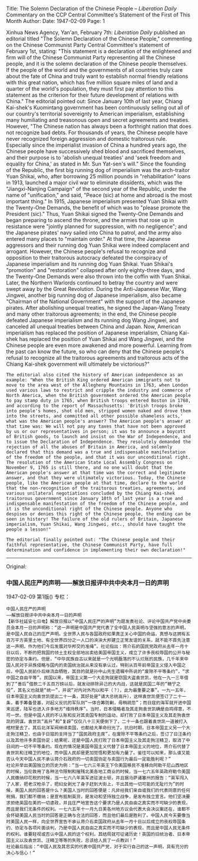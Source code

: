 Title: The Solemn Declaration of the Chinese People – *Liberation Daily* Commentary on the CCP Central Committee's Statement of the First of This Month
Author:
Date: 1947-02-09
Page: 1

Xinhua News Agency, Yan'an, February 7th: *Liberation Daily* published an editorial titled "The Solemn Declaration of the Chinese People," commenting on the Chinese Communist Party Central Committee's statement of February 1st, stating: "This statement is a declaration of the enlightened and firm will of the Chinese Communist Party representing all the Chinese people, and it is the solemn declaration of the Chinese people themselves. If the people of the world and the governments of all countries truly care about the fate of China and truly want to establish normal friendly relations with this great nation, which has five million square miles of land and a quarter of the world's population, they must first pay attention to this statement as the criterion for their future development of relations with China." The editorial pointed out: Since January 10th of last year, Chiang Kai-shek's Kuomintang government has been continuously selling out all of our country's territorial sovereignty to American imperialism, establishing many humiliating and treasonous open and secret agreements and treaties. However, "The Chinese nation has always been a forthright nation that does not recognize bad debts. For thousands of years, the Chinese people have never recognized foreign aggression and domestic traitorous rule. Especially since the imperialist invasion of China a hundred years ago, the Chinese people have successively shed blood and sacrificed themselves, and their purpose is to 'abolish unequal treaties' and 'seek freedom and equality for China,' as stated in Mr. Sun Yat-sen's will." Since the founding of the Republic, the first big running dog of imperialism was the arch-traitor Yuan Shikai, who, after borrowing 25 million pounds in "rehabilitation" loans in 1913, launched a major civil war to eliminate dissidents, which was the "Jiangxi-Nanjing Campaign" of the second year of the Republic, under the name of "unification," and said, "Peace (sic) at home and abroad is the most important thing." In 1915, Japanese imperialism presented Yuan Shikai with the Twenty-One Demands, the benefit of which was to "please promote the President (sic)." Thus, Yuan Shikai signed the Twenty-One Demands and began preparing to ascend the throne, and the armies that rose up in resistance were "jointly planned for suppression, with no negligence"; and the Japanese pirates' navy sailed into China to patrol, and the army also entered many places to "maintain order." At that time, the Japanese aggressors and their running dog Yuan Shikai were indeed complacent and arrogant. However, the Chinese people's refusal to recognize and opposition to their traitorous autocracy defeated the conspiracy of Japanese imperialism and its running dog Yuan Shikai. Yuan Shikai's "promotion" and "restoration" collapsed after only eighty-three days, and the Twenty-One Demands were also thrown into the coffin with Yuan Shikai. Later, the Northern Warlords continued to betray the country and were swept away by the Great Revolution. During the Anti-Japanese War, Wang Jingwei, another big running dog of Japanese imperialism, also became "Chairman of the National Government" with the support of the Japanese pirates. After abolishing unequal treaties, he signed the Japan-Wang Treaty and many other traitorous agreements; in the end, the Chinese people defeated Japanese imperialism and its running dog Wang Jingwei, and canceled all unequal treaties between China and Japan. Now, American imperialism has replaced the position of Japanese imperialism, Chiang Kai-shek has replaced the position of Yuan Shikai and Wang Jingwei, and the Chinese people are even more awakened and more powerful. Learning from the past can know the future, so who can deny that the Chinese people's refusal to recognize all the traitorous agreements and traitorous acts of the Chiang Kai-shek government will ultimately be victorious?"

    The editorial also cited the history of American independence as an example: "When the British King ordered American immigrants not to move to the area west of the Allegheny Mountains in 1763, when London used various laws to restrict and cripple the industry and commerce of North America, when the British government ordered the American people to pay stamp duty in 1765, when British troops entered Boston in 1768, and according to the report of Massachusetts: 'British troops broke into people's homes, shot old men, stripped women naked and drove them into the streets, and committed all other possible shameless acts,' what was the American people's answer? The American people's answer at that time was: We will not pay any taxes that have not been approved by us or our representatives in person; it was to announce a boycott of British goods, to launch and insist on the War of Independence, and to issue the Declaration of Independence. They resolutely demanded the rejection of all the abuses of Britain in America, and solemnly declared that this demand was a true and indispensable manifestation of the freedom of the people, and that it was our unconditional right. The resolution of the American State Local Assembly Congress on November 9, 1765 is still there, and no one will doubt that the American people's answer at that time was the correct and legitimate answer, and that they were ultimately victorious. Today, the Chinese people, like the American people at that time, declare to the world that the non-recognition of the traitorous treaties, agreements, and various unilateral negotiations concluded by the Chiang Kai-shek traitorous government since January 10th of last year is a true and indispensable manifestation of the freedom of the Chinese people, and it is the unconditional right of the Chinese people. Anyone who despises or denies this right of the Chinese people, the ending can be seen in history! The failure of the old rulers of Britain, Japanese imperialism, Yuan Shikai, Wang Jingwei, etc., should have taught the people a lesson!"

    The editorial finally pointed out: "The Chinese people and their faithful representative, the Chinese Communist Party, have full determination and confidence in implementing their own declaration!"



<hr /> 

Original: 


### 中国人民庄严的声明——解放日报评中共中央本月一日的声明

1947-02-09
第1版()
专栏：

    中国人民庄严的声明
    ——解放日报评中共中央本月一日的声明
    【新华社延安七日电】解放日报以“中国人民庄严的声明”为题发表社论、评论中国共产党中央委员会本月一日的声明称：“这一声明是中国共产党代表了全中国人民英明与坚强的意志的声明，是中国人民自己的庄严声明。全世界人民与各国政府如果真正关心中国的命运，真想与这拥有五百万平方英里土地、有全世界四分之一人口的泱泱大邦建立正常友谊的关系，就不能不首先注意这一声明，作为他们今后发展对华邦交的准绳”。社论指出：蒋介石的国民党政府从去年一月十日以后，不断的把我国的领土主权全部地出卖给美国帝国主义，成立了许多丧权辱国的公开与秘密的协定与条约。但是，“中华民族自古以来就是一个光明磊落的不认烂账的民族，几千年来中国人民对于异族侵略与国内的卖国统治就从来没有承认过，特别从百年前帝国主义侵入中国之后，中国人民前仆后继流血牺牲，其目的就是孙中山先生遗嘱中所说的“废除不平等条约”，“求中国之自由平等”。民国以来，帝国主义第一个大走狗就是窃国大盗袁世凯，他在一九一三年借到了“善后”借款二千五百万镑以后，就发动排除异己的大内战，这就是民国二年的“赣宁之役”，其名义也就是“统一”，并说“对内对外均以和平（？），此为最重要之事”。一九一五年，日本帝国主义向袁世凯提出二十一条，其好处是“请大总统高升），这样袁世凯便签订了二十一条，着手筹备登基，对起义反抗的军队则“一体合筹防剿，毋稍疏忽”；而日寇的海军就开进中国来巡逻，陆军也进入许多地方“维持秩序”。当时，日本侵略者及其走狗袁世凯确是自鸣得意，不可一世。但是中国人民的不认账和反对其卖国专制的运动，却打败了日本帝国主义及其走狗袁世凯的阴谋。袁世凯“高升”和“复辟”仅仅八十三天便倒下了，二十一条也跟着袁世凯一道被打入棺材里去了。其后北洋军阀继续卖国，也都给大革命扫光了。抗日时期，日本帝国主义另一个大走狗汪精卫，也由于日寇的支持当了“国民政府主席”，在废除不平等条约之后，签订了日汪条约以及其他许多卖国协定；结果呢，还是中国人民打败了日本帝国主义及其走狗汪精卫，取消了中日间的一切不平等条约。现在的情况是美国帝国主义代替了日本帝国主义的地位，蒋介石代替了袁世凯和汪精卫的地位，而中国人民却是更加觉悟和更加有力量了。鉴往可以知来，那么谁又能否认今天中国人民不承认蒋介石政府的一切卖国协定与卖国行为最后一定能胜利呢？”
    社论并举出美国独立的历史为例：“当一七六三年英王下令美国移民不准移向阿勒干尼山西地区的时候，当伦敦用了各种法令限制和摧残北美各地工商业的时候，当一七六五年英政府勒令美国人民缴纳印花税的时候，当一七六八年英军进驻波士顿，并且据马萨诸塞州的报告：“英军闯入了人家，把老汉枪杀了，把妇女剥光了身子赶到大街上，干出其他一切可能的无耻行为”的时候，美国人民的回答是什么？美国人当时的回答便是：凡非经我们亲自或我们的代表同意的任何税捐，我们都不缴纳；是宣布抵制英货，是发动和坚持独立战争，是发布独立宣言。他们坚决要求拒绝英国在美的一切虐政，并且庄严地宣告这个要求乃是人民自由之真实而不可缺少的表现，而且是我们无条件的权利。一七六五年十一月九日美各州地方议会代表大会决议案还在，谁都不会怀疑美国人民当时的回答是正确与合法的回答，而且他们最后是胜利了。中国人民今天要像当时美国人民一样，向全世界宣告不承认蒋介石卖国政府从去年一月十日以后成立的丧权辱国条约、协定与各项片面谈判，乃是中国人民自由之真实而不可缺少的表现，而且是中国人民无条件的权利。谁要轻视或否认中国人民的这个权利，其结局就可征诸历史！英国的旧统治者、日本帝国主义以及袁世凯、汪精卫等等的失败，总该给人民了一点教训！”
    社论最后指出：“中国人民及其忠实的代表中国共产党，对于实行自己的这一声明，具有充分的决心与信心！”
